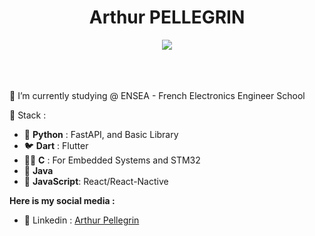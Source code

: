 <h1 align="center">Arthur PELLEGRIN</h1>


<div align=center>
<picture>
<source 
  srcset="https://github-readme-stats.vercel.app/api?username=ArtPel1805&show_icons=true&theme=dark"
  media="(prefers-color-scheme: dark)"
/>
<source
  srcset="https://github-readme-stats.vercel.app/api?username=ArtPel1805&show_icons=true"
  media="(prefers-color-scheme: light), (prefers-color-scheme: no-preference)"
/>
<img src="https://github-readme-stats.vercel.app/api?username=ArtPel1805&show_icons=true" />
</picture>
</div>
</br>
</br>
</br>

🌱 I’m currently studying @ ENSEA - French Electronics Engineer School

🎨 Stack :

- 🐍 **Python** : FastAPI, and Basic Library
- 🐦 **Dart** : Flutter
- 👴🏼 **C** : For Embedded Systems and STM32
- 🧩 **Java**
- 📡 **JavaScript**: React/React-Nactive



**Here is my social media :**
- 💼 Linkedin : [Arthur Pellegrin](https://www.linkedin.com/in/arthurpellegrin/)

